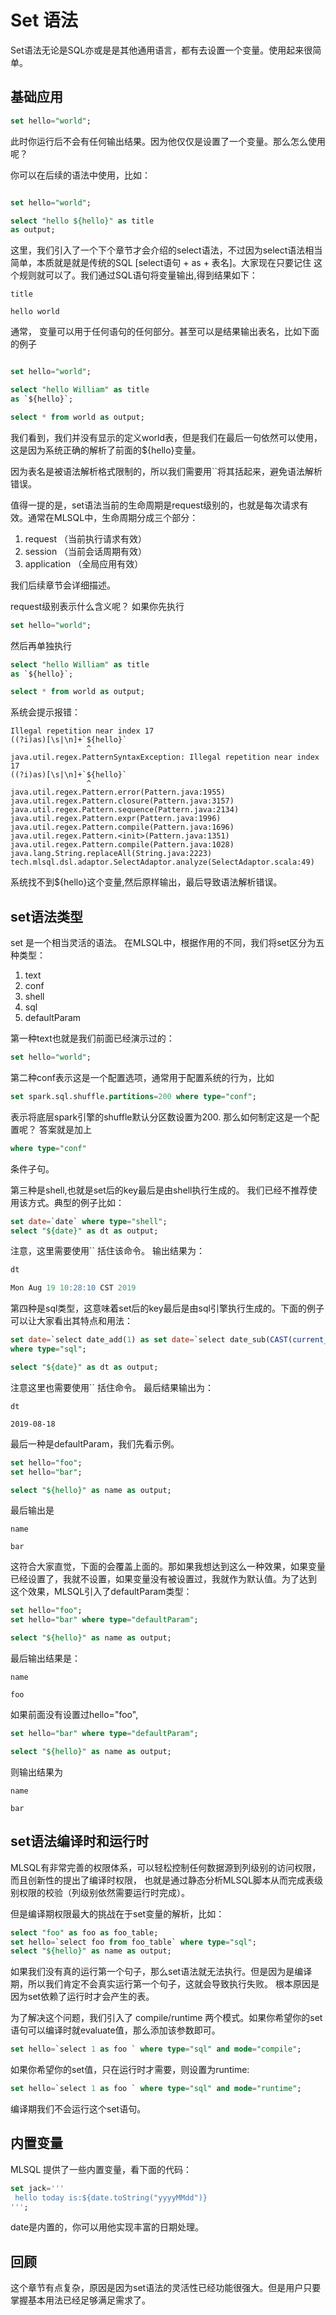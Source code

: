 # Set 语法

Set语法无论是SQL亦或是是其他通用语言，都有去设置一个变量。使用起来很简单。

## 基础应用

```sql
set hello="world";
```

此时你运行后不会有任何输出结果。因为他仅仅是设置了一个变量。那么怎么使用呢？

你可以在后续的语法中使用，比如：

```sql

set hello="world";

select "hello ${hello}" as title 
as output;
```

这里，我们引入了一个下个章节才会介绍的select语法，不过因为select语法相当简单，本质就是就是传统的SQL [select语句 + as + 表名]。大家现在只要记住
这个规则就可以了。我们通过SQL语句将变量输出,得到结果如下：


```
title

hello world
```
通常， 变量可以用于任何语句的任何部分。甚至可以是结果输出表名，比如下面的例子


```sql

set hello="world";

select "hello William" as title 
as `${hello}`;

select * from world as output;
```

我们看到，我们并没有显示的定义world表，但是我们在最后一句依然可以使用，这是因为系统正确的解析了前面的${hello}变量。

因为表名是被语法解析格式限制的，所以我们需要用``将其括起来，避免语法解析错误。


值得一提的是，set语法当前的生命周期是request级别的，也就是每次请求有效。通常在MLSQL中，生命周期分成三个部分：

1. request （当前执行请求有效）
2. session  （当前会话周期有效）
3. application （全局应用有效）

我们后续章节会详细描述。

request级别表示什么含义呢？ 如果你先执行

```sql
set hello="world";
```

然后再单独执行

```sql
select "hello William" as title 
as `${hello}`;

select * from world as output;
```

系统会提示报错：

```
Illegal repetition near index 17
((?i)as)[\s|\n]+`${hello}`
                 ^
java.util.regex.PatternSyntaxException: Illegal repetition near index 17
((?i)as)[\s|\n]+`${hello}`
                 ^
java.util.regex.Pattern.error(Pattern.java:1955)
java.util.regex.Pattern.closure(Pattern.java:3157)
java.util.regex.Pattern.sequence(Pattern.java:2134)
java.util.regex.Pattern.expr(Pattern.java:1996)
java.util.regex.Pattern.compile(Pattern.java:1696)
java.util.regex.Pattern.<init>(Pattern.java:1351)
java.util.regex.Pattern.compile(Pattern.java:1028)
java.lang.String.replaceAll(String.java:2223)
tech.mlsql.dsl.adaptor.SelectAdaptor.analyze(SelectAdaptor.scala:49)
```

系统找不到${hello}这个变量,然后原样输出，最后导致语法解析错误。


## set语法类型

set 是一个相当灵活的语法。 在MLSQL中，根据作用的不同，我们将set区分为五种类型：

1. text
2. conf
3. shell
4. sql
5. defaultParam

第一种text也就是我们前面已经演示过的：

```sql
set hello="world";
```

第二种conf表示这是一个配置选项，通常用于配置系统的行为，比如 

```sql
set spark.sql.shuffle.partitions=200 where type="conf";
```

表示将底层spark引擎的shuffle默认分区数设置为200. 那么如何制定这是一个配置呢？ 答案就是加上

```sql
where type="conf"
```

条件子句。

第三种是shell,也就是set后的key最后是由shell执行生成的。 我们已经不推荐使用该方式。典型的例子比如：

```sql
set date=`date` where type="shell";
select "${date}" as dt as output;
```
注意，这里需要使用`` 括住该命令。
输出结果为：

```sql
dt

Mon Aug 19 10:28:10 CST 2019
```

第四种是sql类型，这意味着set后的key最后是由sql引擎执行生成的。下面的例子可以让大家看出其特点和用法：

```sql
set date=`select date_add(1) as set date=`select date_sub(CAST(current_timestamp() as DATE), 1) as dt` 
where type="sql";

select "${date}" as dt as output;
```

注意这里也需要使用`` 括住命令。 最后结果输出为：

```
dt

2019-08-18
```

最后一种是defaultParam，我们先看示例。

```sql
set hello="foo";
set hello="bar";

select "${hello}" as name as output;
```

最后输出是

```
name

bar
```

这符合大家直觉，下面的会覆盖上面的。那如果我想达到这么一种效果，如果变量已经设置了，我就不设置，如果变量没有被设置过，我就作为默认值。为了达到
这个效果，MLSQL引入了defaultParam类型：

```sql
set hello="foo";
set hello="bar" where type="defaultParam";

select "${hello}" as name as output;
```

最后输出结果是：

```
name

foo
```

如果前面没有设置过hello="foo",


```sql
set hello="bar" where type="defaultParam";

select "${hello}" as name as output;
```

则输出结果为

```
name

bar
```

## set语法编译时和运行时

MLSQL有非常完善的权限体系，可以轻松控制任何数据源到列级别的访问权限，而且创新性的提出了编译时权限，
也就是通过静态分析MLSQL脚本从而完成表级别权限的校验（列级别依然需要运行时完成）。

但是编译期权限最大的挑战在于set变量的解析，比如：

```sql
select "foo" as foo as foo_table;
set hello=`select foo from foo_table` where type="sql";
select "${hello}" as name as output; 
```
如果我们没有真的运行第一个句子，那么set语法就无法执行。但是因为是编译期，所以我们肯定不会真实运行第一个句子，这就会导致执行失败。
根本原因是因为set依赖了运行时才会产生的表。

为了解决这个问题，我们引入了 compile/runtime 两个模式。如果你希望你的set语句可以编译时就evaluate值，那么添加该参数即可。

```sql
set hello=`select 1 as foo ` where type="sql" and mode="compile";
```

如果你希望你的set值，只在运行时才需要，则设置为runtime:

```sql
set hello=`select 1 as foo ` where type="sql" and mode="runtime";
```

编译期我们不会运行这个set语句。


## 内置变量

MLSQL 提供了一些内置变量，看下面的代码：

```sql
set jack='''
 hello today is:${date.toString("yyyyMMdd")}
''';
```

date是内置的，你可以用他实现丰富的日期处理。

## 回顾

这个章节有点复杂，原因是因为set语法的灵活性已经功能很强大。但是用户只要掌握基本用法已经足够满足需求了。
